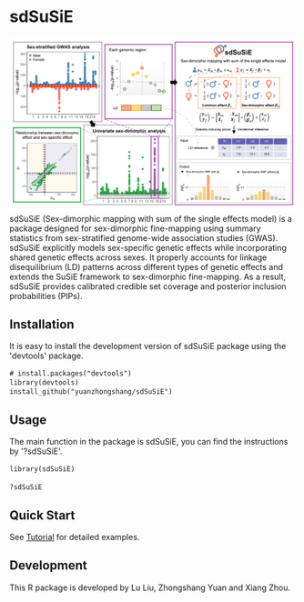 # sdSuSiE
![sdSuSiE\_pipeline](sdSuSiE.png)
sdSuSiE (Sex-dimorphic mapping with sum of the single effects model) is a package designed for sex-dimorphic fine-mapping using summary statistics from sex-stratified genome-wide association studies (GWAS). sdSuSiE explicitly models sex-specific genetic effects while incorporating shared genetic effects across sexes. It properly accounts for linkage disequilibrium (LD) patterns across different types of genetic effects and extends the SuSiE framework to sex-dimorphic fine-mapping. As a result, sdSuSiE provides calibrated credible set coverage and posterior inclusion probabilities (PIPs). 

## Installation
It is easy to install the development version of sdSuSiE package using the 'devtools' package. 

```
# install.packages("devtools")
library(devtools)
install_github("yuanzhongshang/sdSuSiE")
```
## Usage
The main function in the package is sdSuSiE, you can find the instructions by '?sdSuSiE'.
```
library(sdSuSiE)

?sdSuSiE
```

## Quick Start

See [Tutorial](https://yuanzhongshang.github.io/sdSuSiE/) for detailed examples.                                                                                                                      

## Development
This R package is developed by Lu Liu, Zhongshang Yuan and Xiang Zhou.
